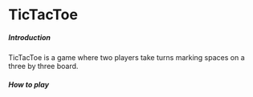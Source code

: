 # TicTacToe

##### Introduction

TicTacToe is a game where two players take turns marking spaces on a three by three board.

##### How to play


